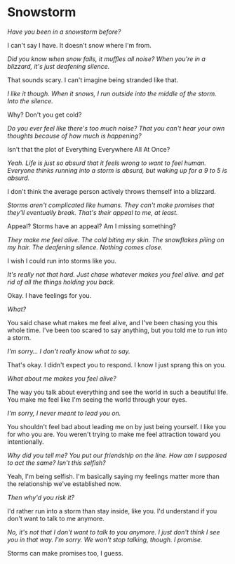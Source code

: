# Snowstorm

*Have you been in a snowstorm before?*

I can't say I have. It doesn't snow where I'm from.

*Did you know when snow falls, it muffles all noise? When you're in a blizzard, it's just deafening silence.*

That sounds scary. I can't imagine being stranded like that.

*I like it though. When it snows, I run outside into the middle of the storm. Into the silence.*

Why? Don't you get cold?

*Do you ever feel like there's too much noise? That you can't hear your own thoughts because of how much is happening?*

Isn't that the plot of Everything Everywhere All At Once?

*Yeah. Life is just so absurd that it feels wrong to want to feel human. Everyone thinks running into a storm is absurd, but waking up for a 9 to 5 is absurd.*

I don't think the average person actively throws themself into a blizzard.

*Storms aren't complicated like humans. They can't make promises that they'll eventually break. That's their appeal to me, at least.*

Appeal? Storms have an appeal? Am I missing something?

*They make me feel alive. The cold biting my skin. The snowflakes piling on my hair. The deafening silence. Nothing comes close.*

I wish I could run into storms like you.

*It's really not that hard. Just chase whatever makes you feel alive. and get rid of all the things holding you back.*

Okay. I have feelings for you.

*What?*

You said chase what makes me feel alive, and I've been chasing you this whole time. I've been too scared to say anything, but you told me to run into a storm.

*I'm sorry&hellip; I don't really know what to say.*

That's okay. I didn't expect you to respond. I know I just sprang this on you.

*What about me makes you feel alive?*

The way you talk about everything and see the world in such a beautiful life. You make me feel like I'm seeing the world through your eyes.

*I'm sorry, I never meant to lead you on.*

You shouldn't feel bad about leading me on by just being yourself. I like you for who you are. You weren't trying to make me feel attraction toward you intentionally.

*Why did you tell me? You put our friendship on the line. How am I supposed to act the same? Isn't this selfish?*

Yeah, I'm being selfish. I'm basically saying my feelings matter more than the relationship we've established now.

*Then why'd you risk it?*

I'd rather run into a storm than stay inside, like you. I'd understand if you don't want to talk to me anymore.

*No, it's not that I don't want to talk to you anymore. I just don't think I see you in that way. I'm sorry. We won't stop talking, though. I promise.*

Storms can make promises too, I guess.
